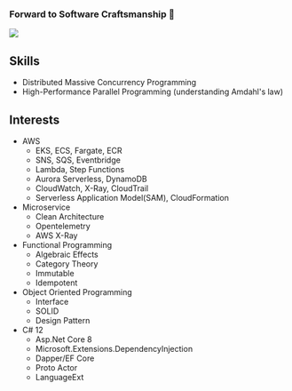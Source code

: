 ### Forward to Software Craftsmanship 👋

![](https://github-readme-stats.vercel.app/api?username=seungyongshim&show_icons=true)

## Skills
- Distributed Massive Concurrency Programming
- High-Performance Parallel Programming (understanding Amdahl's law)

## Interests
- AWS
   - EKS, ECS, Fargate, ECR
   - SNS, SQS, Eventbridge
   - Lambda, Step Functions
   - Aurora Serverless, DynamoDB
   - CloudWatch, X-Ray, CloudTrail
   - Serverless Application Model(SAM), CloudFormation
- Microservice
   - Clean Architecture
   - Opentelemetry
   - AWS X-Ray
- Functional Programming
   - Algebraic Effects
   - Category Theory
   - Immutable
   - Idempotent
- Object Oriented Programming
   - Interface
   - SOLID
   - Design Pattern
- C# 12
   - Asp.Net Core 8
   - Microsoft.Extensions.DependencyInjection
   - Dapper/EF Core
   - Proto Actor
   - LanguageExt

